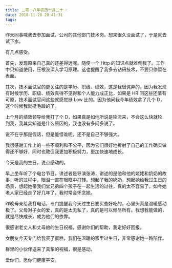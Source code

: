 ```yaml
---
title: 二零一八年农历十月二十一
date: 2018-11-28 20:41:31
tags: 
---
```


昨天同事喊我去参加面试，公司的其他部门技术岗。想来很久没面试了，于是就去试下水。

有几点感受。

首先，发现原来自己真的还差得远呢。随便一个 Http 的知识点就难倒我了。工作中只知道使用，压根没深入学习原理。这也提醒了我多去钻研技术，不要只停留在表面。

其次，技术面试官的更关注的是学历、职级、绩效，这是我很诧异的。因为我发现有时候学历、职级、绩效真得不见得和个人能力成正比，如果是 HR 问这些还情有可原，技术面试官问这些就感觉挺 Low 比的。因为他问我今年绩效拿了几个 D，这个时候我就挺毛躁的了。

上个月的绩效领导给我打了个 D，如果真是如他所说是轮流来，不会这么快就轮到我，我其实知道是什么原因的，我也没有多问多说了。

说不在乎那是假话，但是能怪谁呢，还不是自己不够强大。

我很感谢工作上的一些不顺利和不公平，因为它们很好地折射了自己的工作确实做得还不够好，同时也敦促我更加积极努力，更加快速地成长。

今天是我的生日，说点感动的。

早上坐车听了个电台节目，讲述者是导演张涛，讲述的是他和他的姥姥和奶奶的故事，听的过程中，眼泪一直在眼眶中打转。想起了我的奶奶，想起她给我过生日的场景，想起她带我们堂兄弟四个孩子在一起生活的过往，真的太不容易了。如今她老人家已经走了好几年了，我时常会怀念她。

昨晚母亲给我打电话，专门提醒我今天过生日要买些好吃的，心里头真是温暖感动极了。父母对子女的爱，真的是太无私了，真的是可以倾尽所有。我想我能做的，就是尽快成长，成为他们的依靠。

很感谢老丈人和丈母娘的生日祝福，感谢你们的帮助，我定好好回报。

女朋友今天专门给我买了蛋糕，我们在温暖的家里过生日，非常感谢她一路陪伴。

群里的小伙伴送来了真挚的祝福，很是感动。

爱你们。愿你们健康平安。